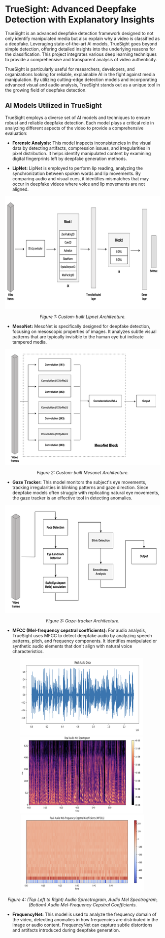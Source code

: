# TrueSight: Advanced Deepfake Detection with Explanatory Insights
TrueSight is an advanced deepfake detection framework designed to not only identify manipulated media but also explain why a video is classified as a deepfake. Leveraging state-of-the-art AI models, TrueSight goes beyond simple detection, offering detailed insights into the underlying reasons for the classification. This project integrates various deep learning techniques to provide a comprehensive and transparent analysis of video authenticity. 
  
TrueSight is particularly useful for researchers, developers, and organizations looking for reliable, explainable AI in the fight against media manipulation. By utilizing cutting-edge detection models and incorporating advanced visual and audio analysis, TrueSight stands out as a unique tool in the growing field of deepfake detection.

## AI Models Utilized in TrueSight

TrueSight employs a diverse set of AI models and techniques to ensure robust and reliable deepfake detection. Each model plays a critical role in analyzing different aspects of the video to provide a comprehensive evaluation:  

- **Forensic Analysis:** This model inspects inconsistencies in the visual data by detecting artifacts, compression issues, and irregularities in pixel distribution. It helps identify manipulated content by examining digital fingerprints left by deepfake generation methods.
  
- **LipNet:** LipNet is employed to perform lip reading, analyzing the synchronization between spoken words and lip movements. By comparing audio and visual cues, it identifies mismatches that may occur in deepfake videos where voice and lip movements are not aligned.
  
<div align="center">
  <img src="./images/Lipnet.png" alt="Alt text" width="800" height="365">
  <p align="center">
    <i>Figure 1: Custom-built Lipnet Architecture.</i>
  </p>
</div>

- **MesoNet:** MesoNet is specifically designed for deepfake detection, focusing on mesoscopic properties of images. It analyzes subtle visual patterns that are typically invisible to the human eye but indicate tampered media.
    
<div align="center">
  <img src="./images/Mesonet.png" alt="Alt text" width="650" height="375">
  <p align="center">
    <i>Figure 2: Custom-built Mesonet Architecture.</i>
  </p>
</div>

- **Gaze Tracker:** This model monitors the subject's eye movements, tracking irregularities in blinking patterns and gaze direction. Since deepfake models often struggle with replicating natural eye movements, the gaze tracker is an effective tool in detecting anomalies.
    
<div align="center">
  <img src="./images/Gaze tracker.png" alt="Alt text" width="600" height="350">
  <p align="center">
    <i>Figure 3:  Gaze-tracker Architecture.</i>
  </p>
</div>

- **MFCC (Mel-frequency cepstral coefficients):** For audio analysis, TrueSight uses MFCC to detect deepfake audio by analyzing speech patterns, pitch, and frequency components. It identifies manipulated or synthetic audio elements that don't align with natural voice characteristics.

<div align="center">
  <img src="./images/MFCC1.1.png" alt="Image 1" width="400" height="250" style="margin-right: 10px;">
  <img src="./images/MFCC1.2.png" alt="Image 2" width="400" height="250" style="margin-right: 10px;">
  <img src="./images/MFCC1.3.png" alt="Image 3" width="400" height="250">
</div>
<p align="center">
  <i>Figure 4: (Top Left to Right) Audio Sprectrogram, Audio Mel Spectrogram,(Bottom) Audio Mel-Frequency Cepstral Coefficients.</i>
</p>

- **FrequencyNet:** This model is used to analyze the frequency domain of the video, detecting anomalies in how frequencies are distributed in the image or audio content. FrequencyNet can capture subtle distortions and artifacts introduced during deepfake generation.
